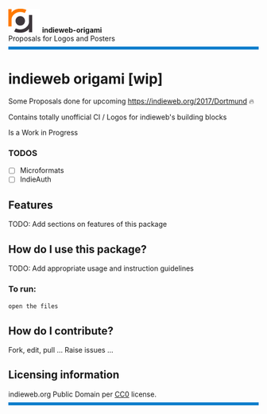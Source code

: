 
[![logo](https://raw.githubusercontent.com/redaktor/style/master/assets/readme/logo.png)](#)
**indieweb-origami**<br>
Proposals for Logos and Posters<br>
[![-](https://raw.githubusercontent.com/redaktor/style/master/assets/readme/lineBlue.png)](#)<br>

# indieweb origami [wip]

Some Proposals done for upcoming 
https://indieweb.org/2017/Dortmund 🔥

Contains totally unofficial CI / Logos for indieweb's building blocks

Is a Work in Progress

### TODOS

- [ ] Microformats
- [ ] IndieAuth

## Features

TODO: Add sections on features of this package

## How do I use this package?

TODO: Add appropriate usage and instruction guidelines
### To run:
```
open the files
```

## How do I contribute?

Fork, edit, pull ...
Raise issues ...


## Licensing information

indieweb.org Public Domain per [CC0](https://creativecommons.org/publicdomain/zero/1.0/) license.
[![-](https://raw.githubusercontent.com/redaktor/style/master/assets/readme/lineBlue.png)](#)
